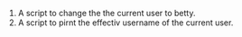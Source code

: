 1. A script to change the the current user to betty.
2. A script to pirnt the effectiv username of the current user.
